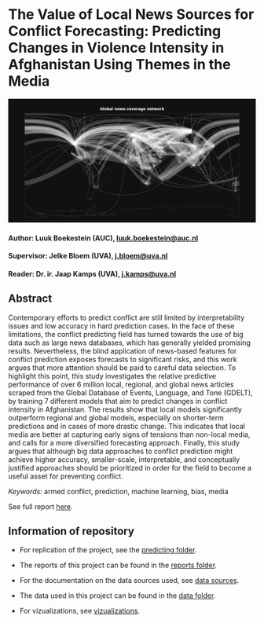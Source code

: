 # The Value of Local News Sources for Conflict Forecasting: Predicting Changes in Violence Intensity in Afghanistan Using Themes in the Media


![World news foreign news coverage](figs/global_news_coverage_black.png)


#### Author: Luuk Boekestein (AUC), luuk.boekestein@auc.nl
#### Supervisor: Jelke Bloem (UVA), j.bloem@uva.nl
#### Reader: Dr. ir. Jaap Kamps (UVA), j.kamps@uva.nl

## Abstract

Contemporary efforts to predict conflict are still limited by interpretability issues and low accuracy in hard prediction cases. In the face of these limitations, the conflict predicting field has turned towards the use of big data such as large news databases, which has generally yielded promising results. Nevertheless, the blind application of news-based features for conflict prediction exposes forecasts to significant risks, and this work argues that more attention should be paid to careful data selection. To highlight this point, this study investigates the relative predictive performance of over 6 million local, regional, and global news articles scraped from the Global Database of Events, Language, and Tone (GDELT), by training 7 different models that aim to predict changes in conflict intensity in Afghanistan. The results show that local models significantly outperform regional and global models, especially on shorter-term predictions and in cases of more drastic change. This indicates that local media are better at capturing early signs of tensions than non-local media, and calls for a more diversified forecasting approach. Finally, this study argues that although big data approaches to conflict prediction might achieve higher accuracy, smaller-scale, interpretable, and conceptually justified approaches should be prioritized in order for
the field to become a useful asset for preventing conflict.

_Keywords:_ armed conflict, prediction, machine learning, bias, media

See full report [here](reports/Final_paper.pdf).

## Information of repository

- For replication of the project, see the [predicting folder](src/Predicting/).
- The reports of this project can be found in the [reports folder](/reports/).

- For the documentation on the data sources used, see [data sources](docs/Data_sources.md).

- The data used in this project can be found in the [data folder](/data/).

- For vizualizations, see [vizualizations](docs/vizualizations.md).